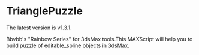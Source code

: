 # TrianglePuzzle
The latest version is v1.3.1.

Bbvbb's "Rainbow Series" for 3dsMax tools.This MAXScript will help you to build puzzle of editable_spline objects in 3dsMax.
